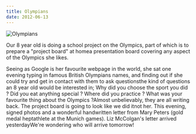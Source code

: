 ```yaml
---
title: Olympians
date: 2012-06-13
---
```


![Olympians](https://source.unsplash.com/FHnnjk1Yj7Y/1600x900)

Our 8 year old is doing a school project on the Olympics, part of which is to prepare a "project board" at homea presentation board covering any aspect of the Olympics she likes.

Seeing as Google is her favourite webpage in the world, she sat one evening typing in famous British Olympians names, and finding out if she could try and get in contact with them to ask questionsthe kind of questions an 8 year old would be interested in; Why did you choose the sport you did ? Did you eat anything special ? Where did you practice ? What was your favourite thing about the Olympics ?Almost unbelievably, they are all writing back. The project board is going to look like we did itnot her. This evening, signed photos and a wonderful handwritten letter from Mary Peters (gold medal heptathlete at the Munich games). Liz McColgan's letter arrived yesterdayWe're wondering who will arrive tomorrow!